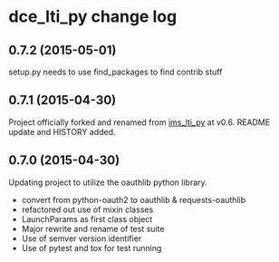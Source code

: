 dce_lti_py change log
=====================

0.7.2 (2015-05-01)
------------------

setup.py needs to use find_packages to find contrib stuff

0.7.1 (2015-04-30)
------------------

Project officially forked and renamed from [ims_lti_py](https://github.com/tophatmonocle/ims_lti_py) at v0.6. README update and HISTORY added.

0.7.0 (2015-04-30)
------------------

Updating project to utilize the oauthlib python library.
    
* convert from python-oauth2 to oauthlib & requests-oauthlib
* refactored out use of mixin classes
* LaunchParams as first class object
* Major rewrite and rename of test suite
* Use of semver version identifier
* Use of pytest and tox for test running


